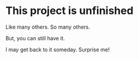 # This project is unfinished

Like many others. So many others.

But, you can still have it.

I may get back to it someday. Surprise me!
